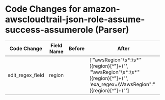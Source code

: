 # Code Changes for amazon-awscloudtrail-json-role-assume-success-assumerole (Parser)

| Code Change | Field Name | Before | After |
|-------------|------------|--------|-------|
| edit_regex_field | region |  | ['"awsRegion"\s*:\s*"({region}[^"]+)"', '"awsRegion"\s*:\s*"({region}[^"]+)"', 'exa_regex=\WawsRegion":"({region}[^"]+)"'] |
